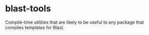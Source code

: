 # blast-tools

Compile-time utilities that are likely to be useful to any package
that compiles templates for Blast.
